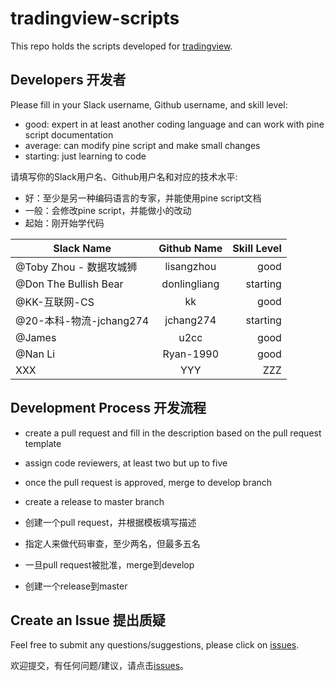 # tradingview-scripts
This repo holds the scripts developed for [tradingview](https://www.tradingview.com/).

## Developers 开发者
Please fill in your Slack username, Github username, and skill level:
- good: expert in at least another coding language and can work with pine script documentation
- average: can modify pine script and make small changes
- starting: just learning to code

请填写你的Slack用户名、Github用户名和对应的技术水平:
- 好：至少是另一种编码语言的专家，并能使用pine script文档
- 一般：会修改pine script，并能做小的改动
- 起始：刚开始学代码

| Slack Name | Github Name | Skill Level |
|----------|:-------------:|------:|
| @Toby Zhou - 数据攻城狮 | lisangzhou  | good |
| @Don The Bullish Bear  | donlingliang | starting |
| @KK-互联网-CS  | kk | good |
| @20-本科-物流-jchang274 |  jchang274   |    starting |
| @James  | u2cc  | good  |
| @Nan Li | Ryan-1990 | good |
| XXX                     |     YYY      | ZZZ |


## Development Process 开发流程
- create a pull request and fill in the description based on the pull request template
- assign code reviewers, at least two but up to five
- once the pull request is approved, merge to develop branch
- create a release to master branch

- 创建一个pull request，并根据模板填写描述
- 指定人来做代码审查，至少两名，但最多五名
- 一旦pull request被批准，merge到develop
- 创建一个release到master

## Create an Issue 提出质疑
Feel free to submit any questions/suggestions, please click on [issues](https://github.com/bankrollhunter/tradingview-scripts/issues/new).

欢迎提交，有任何问题/建议，请点击[issues](https://github.com/bankrollhunter/tradingview-scripts/issues/new)。
